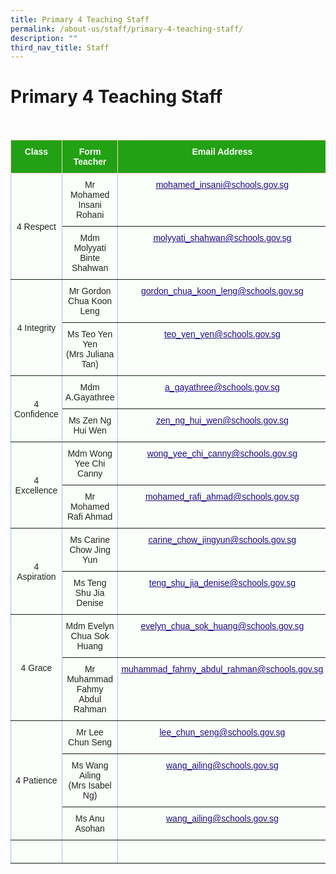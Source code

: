```yaml
---
title: Primary 4 Teaching Staff
permalink: /about-us/staff/primary-4-teaching-staff/
description: ""
third_nav_title: Staff
---
```

Primary 4 Teaching Staff
========================

<br>

<style type="text/css">
.tg  {border-collapse:collapse;border-color:#aabcfe;border-spacing:0;}
.tg td{background-color:#e8edff;border-color:#aabcfe;border-style:solid;border-width:1px;color:#669;
  font-family:Arial, sans-serif;font-size:14px;overflow:hidden;padding:10px 5px;word-break:normal;}
.tg th{background-color:#b9c9fe;border-color:#aabcfe;border-style:solid;border-width:1px;color:#039;
  font-family:Arial, sans-serif;font-size:14px;font-weight:normal;overflow:hidden;padding:10px 5px;word-break:normal;}
.tg .tg-g24l{background-color:#FBFFFA;border-color:inherit;color:#21088A;font-weight:bold;text-align:center;
  text-decoration:underline;vertical-align:top}
.tg .tg-ug26{background-color:#FBFFFA;border-color:inherit;color:#222;text-align:center;vertical-align:middle}
.tg .tg-ehgc{background-color:#22A114;border-color:#ffccc9;color:#FBFFFA;font-weight:bold;text-align:center;vertical-align:top}
.tg .tg-djmn{background-color:#FBFFFA;border-color:inherit;color:#222;text-align:center;vertical-align:middle}
.tg .tg-33ww{background-color:#FBFFFA;border-color:inherit;color:#21088A;font-weight:bold;text-align:center;
  text-decoration:underline;vertical-align:top}
</style>
<table class="tg">
<thead>
  <tr>
    <th class="tg-ehgc">Class</th>
    <th class="tg-ehgc">Form Teacher</th>
    <th class="tg-ehgc">Email Address</th>
  </tr>
</thead>
<tbody>
  <tr>
    <td class="tg-djmn" rowspan="2"><span style="color:#222;background-color:#FBFFFA">4 Respect</span></td>
    <td class="tg-djmn"><span style="color:#222;background-color:#FBFFFA">Mr Mohamed Insani Rohani</span><br></td>
    <td class="tg-33ww"><a href="mailto:mohamed_insani@schools.gov.sg"><span style="font-weight:500;text-decoration:underline;color:#21088A">mohamed_insani@schools.gov.sg</span></a><br></td>
  </tr>
  <tr>
    <td class="tg-ug26"><span style="color:#222;background-color:#FBFFFA">Mdm Molyyati Binte Shahwan</span><br></td>
    <td class="tg-g24l"><a href="mailto:molyyati_shahwan@schools.gov.sg"><span style="font-weight:500;text-decoration:underline;color:#21088A">molyyati_shahwan@schools.gov.sg</span></a></td>
  </tr>
  <tr>
    <td class="tg-djmn" rowspan="2"><span style="color:#222;background-color:#FBFFFA">4 Integrity</span></td>
    <td class="tg-djmn"><span style="color:#222;background-color:#FBFFFA">Mr Gordon Chua Koon Leng</span><br></td>
    <td class="tg-33ww"><a href="mailto:gordon_chua_koon_leng@schools.gov.sg"><span style="font-weight:500;text-decoration:underline;color:#21088A">gordon_chua_koon_leng@schools.gov.sg</span></a><br></td>
  </tr>
  <tr>
    <td class="tg-ug26"><span style="color:#222;background-color:#FBFFFA">Ms Teo Yen Yen</span><br><span style="color:#222;background-color:#FBFFFA">(Mrs Juliana Tan)</span><br></td>
    <td class="tg-g24l"><a href="mailto:teo_yen_yen@schools.gov.sg"><span style="font-weight:500;text-decoration:underline;color:#21088A">teo_yen_yen@schools.gov.sg</span></a><br></td>
  </tr>
  <tr>
    <td class="tg-djmn" rowspan="2"><span style="color:#222;background-color:#FBFFFA">4 Confidence</span></td>
    <td class="tg-djmn"><span style="color:#222;background-color:#FBFFFA">Mdm A.Gayathree</span></td>
    <td class="tg-33ww"><a href="mailto:a_gayathree@schools.gov.sg"><span style="font-weight:500;text-decoration:underline;color:#21088A">a_gayathree@schools.gov.sg</span></a></td>
  </tr>
  <tr>
    <td class="tg-ug26"><span style="color:#222;background-color:#FBFFFA">Ms Zen Ng Hui Wen</span><br></td>
    <td class="tg-g24l"><a href="mailto:zen_ng_hui_wen@schools.gov.sg"><span style="font-weight:500;text-decoration:underline;color:#21088A">zen_ng_hui_wen@schools.gov.sg</span></a><br></td>
  </tr>
  <tr>
    <td class="tg-djmn" rowspan="2"><span style="color:#222;background-color:#FBFFFA">4 Excellence</span></td>
    <td class="tg-djmn"><span style="color:#222;background-color:#FBFFFA">Mdm Wong Yee Chi Canny</span><br></td>
    <td class="tg-33ww"><a href="mailto:wong_yee_chi_canny@schools.gov.sg"><span style="font-weight:500;text-decoration:underline;color:#21088A">wong_yee_chi_canny@schools.gov.sg</span></a><br></td>
  </tr>
  <tr>
    <td class="tg-ug26"><span style="color:#222;background-color:#FBFFFA">Mr Mohamed Rafi Ahmad</span><br></td>
    <td class="tg-g24l"><a href="mailto:mohamed_rafi_ahmad@schools.gov.sg"><span style="font-weight:500;text-decoration:underline;color:#21088A">mohamed_rafi_ahmad@schools.gov.sg</span></a><br></td>
  </tr>
  <tr>
    <td class="tg-djmn" rowspan="2"><span style="color:#222;background-color:#FBFFFA">4 Aspiration</span></td>
    <td class="tg-djmn"><span style="color:#222;background-color:#FBFFFA">Ms Carine Chow Jing Yun</span><br></td>
    <td class="tg-33ww"><a href="mailto:carine_chow_jingyun@schools.gov.sg"><span style="font-weight:500;text-decoration:underline;color:#21088A">carine_chow_jingyun@schools.gov.sg</span></a><br></td>
  </tr>
  <tr>
    <td class="tg-ug26"><span style="color:#222;background-color:#FBFFFA">Ms Teng Shu Jia Denise</span></td>
    <td class="tg-g24l"><a href="mailto:teng_shu_jia_denise@schools.gov.sg"><span style="font-weight:500;text-decoration:underline;color:#21088A">teng_shu_jia_denise@schools.gov.sg</span></a><br></td>
  </tr>
  <tr>
    <td class="tg-djmn" rowspan="2"><span style="color:#222;background-color:#FBFFFA">4 Grace</span></td>
    <td class="tg-djmn"><span style="color:#222;background-color:#FBFFFA">Mdm Evelyn Chua Sok Huang</span><br></td>
    <td class="tg-33ww"><a href="mailto:evelyn_chua_sok_huang@schools.gov.sg"><span style="font-weight:500;text-decoration:underline;color:#21088A">evelyn_chua_sok_huang@schools.gov.sg</span></a><br></td>
  </tr>
  <tr>
    <td class="tg-ug26"><span style="color:#222;background-color:#FBFFFA">Mr Muhammad Fahmy Abdul Rahman</span></td>
    <td class="tg-g24l"><a href="mailto:muhammad_fahmy_abdul_rahman@schools.gov.sg"><span style="font-weight:500;text-decoration:underline;color:#21088A">muhammad_fahmy_abdul_rahman@schools.gov.sg</span></a></td>
  </tr>
  <tr>
    <td class="tg-djmn" rowspan="3"><span style="color:#222;background-color:#FBFFFA">4 Patience</span></td>
    <td class="tg-djmn"><span style="color:#222;background-color:#FBFFFA"> Mr Lee Chun Seng</span></td>
    <td class="tg-33ww"><a href="mailto:lee_chun_seng@schools.gov.sg"><span style="font-weight:500;text-decoration:underline;color:#21088A">lee_chun_seng@schools.gov.sg</span></a></td>
  </tr>
  <tr>
    <td class="tg-ug26"><span style="color:#222;background-color:#FBFFFA"> Ms Wang Ailing</span><br><span style="color:#222;background-color:#FBFFFA">(Mrs Isabel Ng) </span></td>
    <td class="tg-g24l"><a href="mailto:wang_ailing@schools.gov.sg"><span style="font-weight:500;text-decoration:underline;color:#21088A">wang_ailing@schools.gov.sg</span></a><span style="color:#222;background-color:#FBFFFA"> </span><br></td>
  </tr>
  <tr>
    <td class="tg-djmn"><span style="color:#222;background-color:#FBFFFA">Ms Anu Asohan</span></td>
    <td class="tg-33ww"><a href="mailto:wang_ailing@schools.gov.sg"><span style="font-weight:500;text-decoration:none;color:#21088A">wang_ailing@schools.gov.sg</span></a><span style="color:#222;background-color:#FBFFFA"> </span></td>
  </tr>
	<tr>
    <td class="tg-djmn"><span style="color:#222;background-color:#FBFFFA"></span></td>
    <td class="tg-djmn"><span style="color:#222;background-color:#FBFFFA"></span><br></td>
    <td class="tg-33ww"></td>
  </tr>
</tbody>
</table>